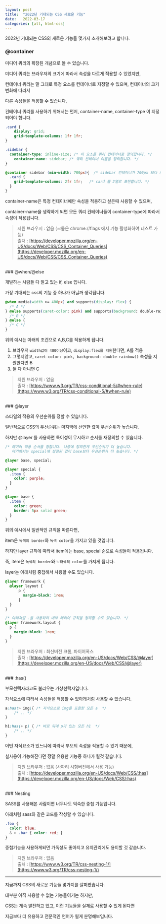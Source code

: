 ```yaml
---
layout: post
title:  "2022년 기대되는 CSS 새로운 기능"
date:   2022-03-17
categories: [all, html-css]
---
```

2022년 기대되는 CSS의 새로운 기능들 몇가지 소개해보려고 합니다.

### @container

미디어 쿼리의 확장된 개념으로 볼 수 있습니다.

미디어 쿼리는 브라우저의 크기에 따라서 속성을 다르게 적용할 수 있었지만,

컨테이너 쿼리는 말 그대로 특정 요소를 컨테이너로 지정할 수 있으며, 컨테이너의 크기 변화에 따라서

다른 속성들을 적용할 수 있습니다.

컨테이너 쿼리를 사용하기 위해서는 먼저, container-name, container-type 이 지정되어야 합니다.

```css
.card {
    display: grid;
    grid-template-columns: 1fr 1fr;
}

.sidebar {
  container-type: inline-size; /* 이 요소를 쿼리 컨테이너로 정의합니다. */
	container-name: sidebar; /* 쿼리 컨테이너 이름을 정의합니다. */
}

@container sidebar (min-width: 700px){  /* sidebar 컨테이너가 700px 보다 커질경우 */
  .card {
    grid-template-columns: 2fr 1fr;   /* card 를 2열로 표현합니다. */
  }
}
```

container-name은 특정 컨테이너에만 속성을 적용하고 싶은때 사용할 수 있으며,

container-name을 생략하게 되면 모든 쿼리 컨테이너들이 container-type에 따라서 속성이 적용됩니다.

> 지원 브라우저 : 없음 (크롬은 chrome://flags 에서 기능 활성화하여 테스트 가능)<br>
> 출처 : [https://developer.mozilla.org/en-US/docs/Web/CSS/CSS_Container_Queries](https://developer.mozilla.org/en-US/docs/Web/CSS/CSS_Container_Queries)

<br>
### @when/@else

개발하는 사람들 다 알고 있는  if, else 입니다.

가장 기대되는 css의 기능 중 하나가 아닐까 생각됩니다.

```css
@when media(width >= 400px) and supports(display: flex) {
  /* A */
} @else supports(caret-color: pink) and supports(background: double-rainbow()) {
  /* B */
} @else {
  /* C */
}
```

위의 예시는 아래의 조건으로 A,B,C를 적용하게 됩니다.

1. 브라우저 `width값이 400이상`이고,  `display:flex를 지원`한다면, A를 적용
2. 그렇지않고, `caret-color: pink, background: double-rainbow()` 속성을 지원한다면 B
3. 둘 다 아니면 C

> 지원 브라우저 : 없음<br>
> 출처 : [https://www.w3.org/TR/css-conditional-5/#when-rule](https://www.w3.org/TR/css-conditional-5/#when-rule)

<br>
### @layer

스타일의 적용의 우선순위를 정할 수 있습니다.

일반적으로 CSS의 우선순위는 마지막에 선언한 값이 우선순위가 높습니다.

하지만 @layer 를 사용하면 특이성이 무시하고 순서를 재정의할 수 있습니다.

```css
/* 레이어 적용 순서를 정합니다. 나중에 정의한게 우선순위가 더 높습니다.
   여기에서는 special에 설정된 값이 base보다 우선순위가 더 높습니다. */

@layer base, special; 

@layer special {
  .item {
    color: purple;
  }
}

@layer base {
  .item {
    color: green;
    border: 5px solid green;
  }
}
```

위의 예시에서 일반적인 규칙을 따른다면,

item은 `녹색의 border`와 `녹색 color`을 가지고 있을 것입니다.

하지만 layer 규칙에 따라서 item에는 base, special 순으로 속성들이 적용됩니다.

즉, item은 `녹색의 border`와 `보라색의 color`를 가지게 됩니다.

layer는 아래처럼 중첩해서 사용할 수도 있습니다.

```css
@layer framework {
  @layer layout {
	  p {
	    margin-block: 1rem;
	  }
  }
}

/* 아래처럼 .을 사용하여 내부 레이어 규칙을 정의할 수도 있습니다. */
@layer framework.layout {
  p {
    margin-block: 1rem;
  }
}
```

> 지원 브라우저 : 최신버전 크롬, 파이어폭스<br>
> 출처 : [https://developer.mozilla.org/en-US/docs/Web/CSS/@layer](https://developer.mozilla.org/en-US/docs/Web/CSS/@layer)

<br>
### :has()

부모선택자라고도 불리우는 가상선택자입니다.

자식요소에 따라서 속성들을 적용할 수 있아래처럼 사용할 수 있습니다.

```css
a:has(> img){ /* 자식요소로 img를 포함한 모든 a  */
	/* .. */
}

h1:has(+ p) { /* 바로 뒤에 p가 있는 모든 h1  */
	/* .. */
}
```

어떤 자식요소가 있느냐에 따라서 부모의 속성을 적용할 수 있기 때문에,

실사용이 가능해진다면 정말 유용한 기능중 하나가 될것 같습니다.

> 지원 브라우저 : 없음 (사파리 시험버전에서 사용 가능)<br>
> 출처 : [https://developer.mozilla.org/en-US/docs/Web/CSS/:has](https://developer.mozilla.org/en-US/docs/Web/CSS/:has)

<br>
### Nesting

SASS를 사용해본 사람이면 너무나도 익숙한 중첩 기능입니다.

아래처럼 sass와 같은 코드를 작성할 수 있습니다.

```css
.foo {
  color: blue;
  & > .bar { color: red; }
}

```

중첩기능을 사용하게되면 가독성도 좋아지고 유지관리에도 용이할 것 같습니다.

> 지원 브라우저 : 없음<br>
> 출처 : [https://www.w3.org/TR/css-nesting-1/](https://www.w3.org/TR/css-nesting-1/)


---

지금까지 CSS의 새로운 기능들 몇가지를 살펴봤습니다.

대부분 아직 사용할 수 없는 기능들이기는 하지만,

CSS는 계속 발전하고 있고, 이런 기능들을 실제로 사용할 수 있게 된다면

지금보다 더 유용하고 전문적인 언어가 될게 분명해보입니다.
<br><br>
